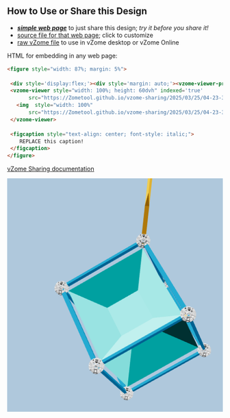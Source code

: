 
## How to Use or Share this Design

 - [***simple web page***](<https://Zometool.github.io/vzome-sharing/2025/03/25/04-23-37-138Z-PRJ-BUB-1-Hypercube-Wand-with-bubble/>) to just share this design; *try it before you share it!*
 - [source file for that web page](<https://github.com/Zometool/vzome-sharing/edit/main/2025/03/25/04-23-37-138Z-PRJ-BUB-1-Hypercube-Wand-with-bubble/index.md>); click to customize
 - [raw vZome file](<https://raw.githubusercontent.com/Zometool/vzome-sharing/main/2025/03/25/04-23-37-138Z-PRJ-BUB-1-Hypercube-Wand-with-bubble/PRJ-BUB-1-Hypercube-Wand-with-bubble.vZome>) to use in vZome desktop or vZome Online
 
 HTML for embedding in any web page:
 ```html
<figure style="width: 87%; margin: 5%">
  
  <div style='display:flex;'><div style='margin: auto;'><vzome-viewer-previous label='prev step'></vzome-viewer-previous><vzome-viewer-next label='next step'></vzome-viewer-next></div></div>
  <vzome-viewer style="width: 100%; height: 60dvh" indexed='true'
        src="https://Zometool.github.io/vzome-sharing/2025/03/25/04-23-37-138Z-PRJ-BUB-1-Hypercube-Wand-with-bubble/PRJ-BUB-1-Hypercube-Wand-with-bubble.vZome" >
    <img  style="width: 100%"
        src="https://Zometool.github.io/vzome-sharing/2025/03/25/04-23-37-138Z-PRJ-BUB-1-Hypercube-Wand-with-bubble/PRJ-BUB-1-Hypercube-Wand-with-bubble.png" >
  </vzome-viewer>

  <figcaption style="text-align: center; font-style: italic;">
     REPLACE this caption!
  </figcaption>
</figure>

 ```

[vZome Sharing documentation](https://vzome.github.io/vzome/sharing.html#how-it-works)

![Image](<PRJ-BUB-1-Hypercube-Wand-with-bubble.png>)

